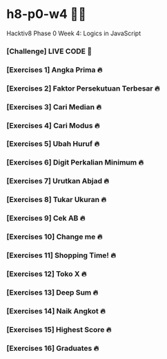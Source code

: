 # h8-p0-w4 🦊📑
Hacktiv8 Phase 0 Week 4: Logics in JavaScript

### [Challenge] LIVE CODE :100:
### [Exercises 1] Angka Prima 🔥
### [Exercises 2] Faktor Persekutuan Terbesar 🔥
### [Exercises 3] Cari Median 🔥
### [Exercises 4] Cari Modus 🔥
### [Exercises 5] Ubah Huruf 🔥
### [Exercises 6] Digit Perkalian Minimum 🔥
### [Exercises 7] Urutkan Abjad 🔥
### [Exercises 8] Tukar Ukuran 🔥
### [Exercises 9] Cek AB 🔥
### [Exercises 10] Change me 🔥
### [Exercises 11] Shopping Time! 🔥
### [Exercises 12] Toko X 🔥
### [Exercises 13] Deep Sum 🔥
### [Exercises 14] Naik Angkot 🔥
### [Exercises 15] Highest Score 🔥
### [Exercises 16] Graduates 🔥
